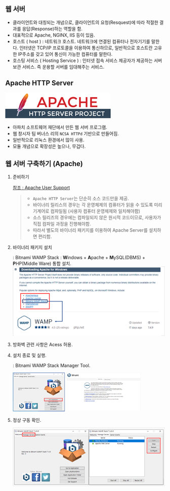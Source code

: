 ## 웹 서버

* 클라이언트와 대칭되는 개념으로, 클라이언트의 요청(Resquest)에 따라 적절한 결과를 응답(Response)하는 역할을 함.
* 대표적으로 Apache, NGINX, IIS 등이 있음.
* 호스트 ( host ) : 네트워크 호스트. 네트워크에 연결된 컴퓨터나 전자기기를 말한다. 인터넷은 TCP/IP 프로토콜을 이용하여 통신하므로, 일반적으로 호스트란 고유한 IP주소를 갖고 있어 통신이 가능한 컴퓨터를 말한다. 
* 호스팅 서비스 ( Hosting Service ) : 인터넷 접속 서비스 제공자가 제공하는 서버 보관 서비스. 즉 운용할 서버를 임대해주는 서비스.  



## Apache HTTP Server

![image-20200910073215608](images/image-20200910073215608.png)

* 아파치 소프트웨어 재단에서 만든 웹 서버 프로그램.
* 웹 창시자 팀 버너스 리의 `NCSA HTTPd` 기반으로 만들어짐.
* 일반적으로 리눅스 환경에서 많이 사용.
* 모듈 개념으로 확장성은 높으나, 무겁다.





## 웹 서버 구축하기 (Apache)

1. 준비하기
	
   [참조 : Apache User Support](https://httpd.apache.org/docs/2.4/en/platform/windows.html)
   
   > * `Apache HTTP Server`는 단순히 소스 코드만을 제공.
    > * 바이너리 릴리스의 경우는 각 운영체제의 컴퓨터가 읽을 수 있도록 미리 기계어로 컴파일됨 (사용자 컴퓨터 운영체제와 일치해야함) 
    > * 소스 릴리즈의 경우에는 컴파일되지 않은 원시적 코드이므로, 사용자가 직접 컴파일 과정을 진행해야함.
    > * 따라서 별도의 바이너리 패키지를 이용하여 Apache Server를 설치하면 편리함.  


2. 바이너리 패키지 설치

    : Bitnami WAMP Stack : **W**indows + **A**pache + **M**ySQL(DBMS) + **P**HP(Middle Ware) 통합 설치.
		![image-20200910072124308](images/image-20200910072124308.png)


3. 방화벽 관련 사항은 Acess 허용.

4. 설치 종료 및 실행.

    : Bitnami WAMP Stack Manager Tool.
    
	<img src="images/image-20200910082809247.png" alt="image-20200910082809247" style="zoom: 67%;" />
	
5. 정상 구동 확인.

	<img src="images/image-20200910083419056.png" alt="image-20200910083419056" style="zoom: 67%;" />
	
	









